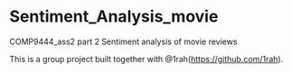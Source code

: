 # Sentiment_Analysis_movie
COMP9444_ass2 part 2 Sentiment analysis of movie reviews

This is a group project built together with @1rah(https://github.com/1rah).
